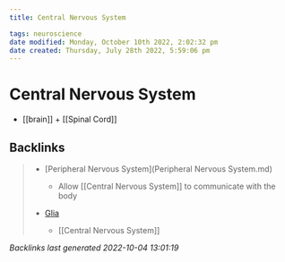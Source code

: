 ```yaml
---
title: Central Nervous System

tags: neuroscience
date modified: Monday, October 10th 2022, 2:02:32 pm
date created: Thursday, July 28th 2022, 5:59:06 pm
---
```


# Central Nervous System
- [[brain]] + [[Spinal Cord]]

## Backlinks
> - [Peripheral Nervous System](Peripheral Nervous System.md)
>   - Allow [[Central Nervous System]] to communicate with the body
>
> - [Glia](Glia.md)
>   - [[Central Nervous System]]

_Backlinks last generated 2022-10-04 13:01:19_
